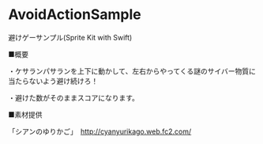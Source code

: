 # AvoidActionSample
避けゲーサンプル(Sprite Kit with Swift)

■概要

・ケサランパサランを上下に動かして、左右からやってくる謎のサイバー物質に当たらないよう避け続けろ！

・避けた数がそのままスコアになります。

■素材提供

「シアンのゆりかご」　http://cyanyurikago.web.fc2.com/
